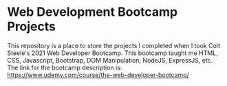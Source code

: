 # Web Development Bootcamp Projects
This repository is a place to store the projects I completed when I took Colt Steele's 2021 Web Developer Bootcamp. This bootcamp taught me HTML, CSS, Javascript, Bootstrap, DOM Manipulation, NodeJS, ExpressJS, etc.
The link for the bootcamp description is: https://www.udemy.com/course/the-web-developer-bootcamp/
